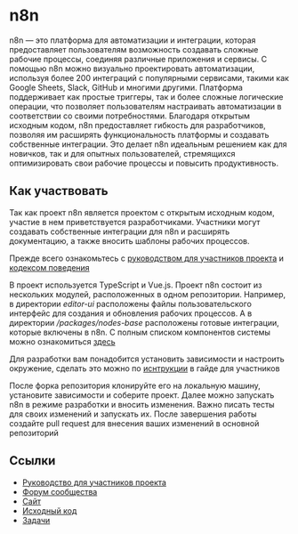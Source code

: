 # n8n

n8n — это платформа для автоматизации и интеграции, которая предоставляет пользователям возможность создавать сложные рабочие процессы, соединяя различные приложения и сервисы. С помощью n8n можно визуально проектировать автоматизации, используя более 200 интеграций с популярными сервисами, такими как Google Sheets, Slack, GitHub и многими другими. Платформа поддерживает как простые триггеры, так и более сложные логические операции, что позволяет пользователям настраивать автоматизации в соответствии со своими потребностями. Благодаря открытым исходным кодом, n8n предоставляет гибкость для разработчиков, позволяя им расширять функциональность платформы и создавать собственные интеграции. Это делает n8n идеальным решением как для новичков, так и для опытных пользователей, стремящихся оптимизировать свои рабочие процессы и повысить продуктивность.

## Как участвовать

Так как проект n8n является проектом с открытым исходным кодом, участие в нем приветствуется разработчиками. Участники могут создавать собственные интеграции для n8n и расширять документацию, а также вносить шаблоны рабочих процессов.

Прежде всего ознакомьтесь с [руководством для участников проекта](https://github.com/n8n-io/n8n/blob/8a0ad0f910feeada6d0c63e81c3e97a1a6e44de7/CONTRIBUTING.md#contributing-to-n8n) и [кодексом поведения](https://github.com/n8n-io/n8n/blob/8a0ad0f910feeada6d0c63e81c3e97a1a6e44de7/CODE_OF_CONDUCT.md)

В проект используется TypeScript и Vue.js. Проект n8n состоит из нескольких модулей, расположенных в одном репозитории. Например, в директории *editor-ui* расположены файлы пользовательского интерфейс для создания и обновления рабочих процессов. А в директории */packages/nodes-base* расположены готовые интеграции, которые включены в n8n. С полным списком компонентов системы можно ознакомиться [здесь](https://github.com/n8n-io/n8n/blob/8a0ad0f910feeada6d0c63e81c3e97a1a6e44de7/CONTRIBUTING.md#directory-structure)

Для разработки вам понадобится установить зависимости и настроить окружение, сделать это можно по [иснтрукции](https://github.com/n8n-io/n8n/blob/8a0ad0f910feeada6d0c63e81c3e97a1a6e44de7/CONTRIBUTING.md#development-setup) в гайде для участников

После форка репозитория клонируйте его на локальную машину, установите зависимости и соберите проект. Далее можно запускать n8n в режиме разработки и вносить изменения. Важно писать тесты для своих изменений и запускать их. После завершения работы создайте pull request для внесения ваших изменений в основной репозиторий

## Ссылки

* [Руководство для участников проекта](https://github.com/n8n-io/n8n/blob/8a0ad0f910feeada6d0c63e81c3e97a1a6e44de7/CONTRIBUTING.md)
* [Форум сообщества](https://community.n8n.io/)
* [Сайт](https://n8n.io/)
* [Исходный код](https://github.com/n8n-io/n8n)
* [Задачи](https://github.com/n8n-io/n8n/issues)
